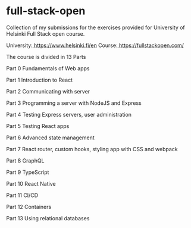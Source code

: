 # full-stack-open
Collection of my submissions for the exercises provided for University of Helsinki Full Stack open course.

University:<a href="https://www.helsinki.fi/en"> https://www.helsinki.fi/en </a>
Course:<a href="https://fullstackopen.com/"> https://fullstackopen.com/ </a>

The course is divided in 13 Parts

Part 0
Fundamentals of Web apps

Part 1
Introduction to React


Part 2
Communicating with server


Part 3
Programming a server with NodeJS and Express


Part 4
Testing Express servers, user administration


Part 5
Testing React apps


Part 6
Advanced state management


Part 7
React router, custom hooks, styling app with CSS and webpack


Part 8
GraphQL


Part 9
TypeScript


Part 10
React Native


Part 11
CI/CD


Part 12
Containers


Part 13
Using relational databases
